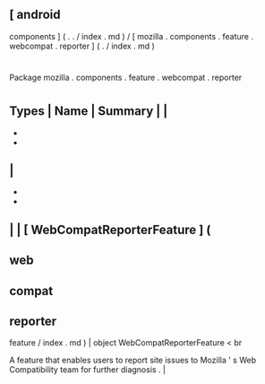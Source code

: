 [
android
-
components
]
(
.
.
/
index
.
md
)
/
[
mozilla
.
components
.
feature
.
webcompat
.
reporter
]
(
.
/
index
.
md
)
#
#
Package
mozilla
.
components
.
feature
.
webcompat
.
reporter
#
#
#
Types
|
Name
|
Summary
|
|
-
-
-
|
-
-
-
|
|
[
WebCompatReporterFeature
]
(
-
web
-
compat
-
reporter
-
feature
/
index
.
md
)
|
object
WebCompatReporterFeature
<
br
>
A
feature
that
enables
users
to
report
site
issues
to
Mozilla
'
s
Web
Compatibility
team
for
further
diagnosis
.
|
